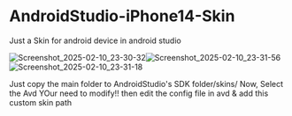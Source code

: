 # AndroidStudio-iPhone14-Skin
Just a Skin for android device in android studio

![Screenshot_2025-02-10_23-30-32](https://github.com/user-attachments/assets/d719616e-6b37-41d3-9712-5eb214960539)![Screenshot_2025-02-10_23-31-56](https://github.com/user-attachments/assets/fcc80782-38b3-46fd-bf93-28e4d03b4759)
![Screenshot_2025-02-10_23-31-18](https://github.com/user-attachments/assets/928b3840-16f2-4e42-b00d-8a4d6f24bf18)

Just copy the main folder to AndroidStudio's SDK folder/skins/
Now, Select the Avd YOur need to modify!! then edit the config file in avd & add this custom skin path
